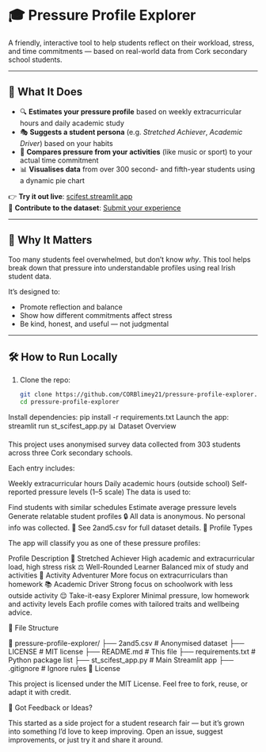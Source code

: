 # 🎓 Pressure Profile Explorer

A friendly, interactive tool to help students reflect on their workload, stress, and time commitments — based on real-world data from Cork secondary school students.

---

## 🚀 What It Does

- 🔍 **Estimates your pressure profile** based on weekly extracurricular hours and daily academic study  
- 🎭 **Suggests a student persona** (e.g. *Stretched Achiever*, *Academic Driver*) based on your habits  
- 📘 **Compares pressure from your activities** (like music or sport) to your actual time commitment  
- 📊 **Visualises data** from over 300 second- and fifth-year students using a dynamic pie chart  

👉 **Try it out live**: [scifest.streamlit.app](https://scifest.streamlit.app)  
📝 **Contribute to the dataset**: [Submit your experience](https://docs.google.com/forms/d/e/1FAIpQLSfmZAcxP88l1EO3lNy1reTFSCfOAPsnkc0p_pSOANufOF3uvQ/viewform?usp=dialog)

---

## 🧠 Why It Matters

Too many students feel overwhelmed, but don’t know *why*. This tool helps break down that pressure into understandable profiles using real Irish student data.

It’s designed to:
- Promote reflection and balance  
- Show how different commitments affect stress  
- Be kind, honest, and useful — not judgmental  

---

## 🛠 How to Run Locally

1. Clone the repo:
   ```bash
   git clone https://github.com/CORBlimey21/pressure-profile-explorer.git
   cd pressure-profile-explorer
Install dependencies:
pip install -r requirements.txt
Launch the app:
streamlit run st_scifest_app.py
📊 Dataset Overview

This project uses anonymised survey data collected from 303 students across three Cork secondary schools.

Each entry includes:

Weekly extracurricular hours
Daily academic hours (outside school)
Self-reported pressure levels (1–5 scale)
The data is used to:

Find students with similar schedules
Estimate average pressure levels
Generate relatable student profiles
🔒 All data is anonymous. No personal info was collected.
📄 See 2and5.csv for full dataset details.
🧩 Profile Types

The app will classify you as one of these pressure profiles:

Profile	Description
🎯 Stretched Achiever	High academic and extracurricular load, high stress risk
⚖️ Well-Rounded Learner	Balanced mix of study and activities
🎨 Activity Adventurer	More focus on extracurriculars than homework
📚 Academic Driver	Strong focus on schoolwork with less outside activity
😌 Take-it-easy Explorer	Minimal pressure, low homework and activity levels
Each profile comes with tailored traits and wellbeing advice.

📂 File Structure

📁 pressure-profile-explorer/
├── 2and5.csv              # Anonymised dataset
├── LICENSE                # MIT license
├── README.md              # This file
├── requirements.txt       # Python package list
├── st_scifest_app.py      # Main Streamlit app
├── .gitignore             # Ignore rules
📄 License

This project is licensed under the MIT License.
Feel free to fork, reuse, or adapt it with credit.

💬 Got Feedback or Ideas?

This started as a side project for a student research fair — but it’s grown into something I’d love to keep improving.
Open an issue, suggest improvements, or just try it and share it around.
